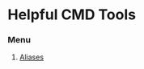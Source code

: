 # Helpful CMD Tools

### Menu
1. [Aliases](https://github.com/skitzofrenzy/ubuntu-setups/blob/7e5bbe32fc5d96f5d002c087d7f55106f225b289/helpful_cmd_tools/Aliases/README.md)

